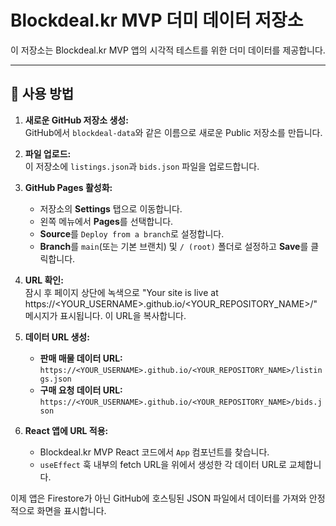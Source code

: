 # Blockdeal.kr MVP 더미 데이터 저장소

이 저장소는 Blockdeal.kr MVP 앱의 시각적 테스트를 위한 더미 데이터를 제공합니다.

---

## 🚀 사용 방법

1. **새로운 GitHub 저장소 생성:**  
   GitHub에서 `blockdeal-data`와 같은 이름으로 새로운 Public 저장소를 만듭니다.

2. **파일 업로드:**  
   이 저장소에 `listings.json`과 `bids.json` 파일을 업로드합니다.

3. **GitHub Pages 활성화:**
   - 저장소의 **Settings** 탭으로 이동합니다.
   - 왼쪽 메뉴에서 **Pages**를 선택합니다.
   - **Source**를 `Deploy from a branch`로 설정합니다.
   - **Branch**를 `main`(또는 기본 브랜치) 및 `/ (root)` 폴더로 설정하고 **Save**를 클릭합니다.

4. **URL 확인:**  
   잠시 후 페이지 상단에 녹색으로 "Your site is live at https://<YOUR_USERNAME>.github.io/<YOUR_REPOSITORY_NAME>/" 메시지가 표시됩니다. 이 URL을 복사합니다.

5. **데이터 URL 생성:**
   - **판매 매물 데이터 URL:**  
     `https://<YOUR_USERNAME>.github.io/<YOUR_REPOSITORY_NAME>/listings.json`
   - **구매 요청 데이터 URL:**  
     `https://<YOUR_USERNAME>.github.io/<YOUR_REPOSITORY_NAME>/bids.json`

6. **React 앱에 URL 적용:**
   - Blockdeal.kr MVP React 코드에서 `App` 컴포넌트를 찾습니다.
   - `useEffect` 훅 내부의 fetch URL을 위에서 생성한 각 데이터 URL로 교체합니다.

이제 앱은 Firestore가 아닌 GitHub에 호스팅된 JSON 파일에서 데이터를 가져와 안정적으로 화면을 표시합니다.
